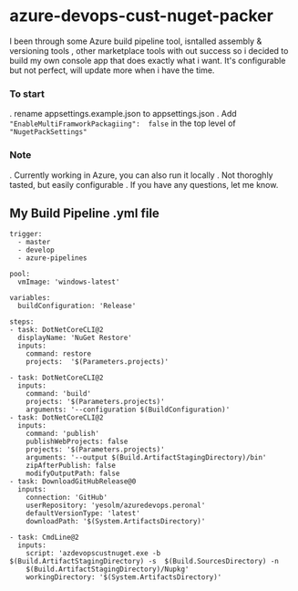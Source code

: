 # azure-devops-cust-nuget-packer
I been through some Azure build pipeline tool, isntalled assembly & versioning tools , other marketplace tools with out success so i decided to build my own console app that does exactly what i want. It's configurable but not perfect, will update more when i have the time.

### To start 
. rename appsettings.example.json to appsettings.json
. Add ```"EnableMultiFramworkPackagiing":  false``` in the top level of ```"NugetPackSettings"```
### Note
. Currently working in Azure, you can also run it locally 
. Not thoroghly tasted, but easily configurable
. If you have any questions, let me know. 

## My Build Pipeline .yml file

```
trigger:
  - master
  - develop
  - azure-pipelines

pool:
  vmImage: 'windows-latest'

variables:
  buildConfiguration: 'Release'

steps:
- task: DotNetCoreCLI@2
  displayName: 'NuGet Restore'
  inputs:
    command: restore
    projects:  '$(Parameters.projects)' 

- task: DotNetCoreCLI@2
  inputs:
    command: 'build'
    projects: '$(Parameters.projects)'
    arguments: '--configuration $(BuildConfiguration)'
- task: DotNetCoreCLI@2
  inputs:
    command: 'publish'
    publishWebProjects: false
    projects: '$(Parameters.projects)'
    arguments: '--output $(Build.ArtifactStagingDirectory)/bin'
    zipAfterPublish: false
    modifyOutputPath: false
- task: DownloadGitHubRelease@0
  inputs:
    connection: 'GitHub'
    userRepository: 'yesolm/azuredevops.peronal'
    defaultVersionType: 'latest'
    downloadPath: '$(System.ArtifactsDirectory)'

- task: CmdLine@2
  inputs:
    script: 'azdevopscustnuget.exe -b $(Build.ArtifactStagingDirectory) -s  $(Build.SourcesDirectory) -n 
    $(Build.ArtifactStagingDirectory)/Nupkg'
    workingDirectory: '$(System.ArtifactsDirectory)'
```
